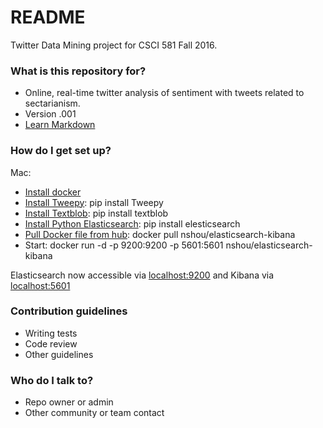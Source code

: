 # README #

Twitter Data Mining project for CSCI 581 Fall 2016.

### What is this repository for? ###

* Online, real-time twitter analysis of sentiment with tweets related to sectarianism.
* Version .001
* [Learn Markdown](https://bitbucket.org/tutorials/markdowndemo)

### How do I get set up? ###
Mac:

* [Install docker](https://docs.docker.com/engine/installation/)
* [Install Tweepy](http://www.tweepy.org/): pip install Tweepy
* [Install Textblob](https://textblob.readthedocs.io/en/dev/): pip install textblob
* [Install Python Elasticsearch](https://elasticsearch-py.readthedocs.io/en/master/): pip install elesticsearch
* [Pull Docker file from hub](https://hub.docker.com/r/nshou/elasticsearch-kibana/): docker pull nshou/elasticsearch-kibana
* Start: docker run -d -p 9200:9200 -p 5601:5601 nshou/elasticsearch-kibana

Elasticsearch now accessible via [localhost:9200](localhost:9200) and Kibana via [localhost:5601](localhost:5601)
### Contribution guidelines ###

* Writing tests
* Code review
* Other guidelines

### Who do I talk to? ###

* Repo owner or admin
* Other community or team contact